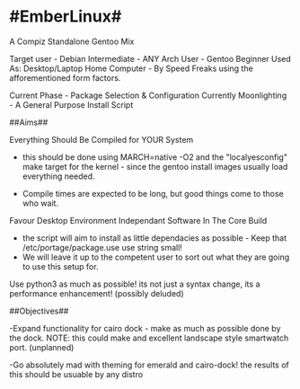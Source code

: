 #EmberLinux#
==========

A Compiz Standalone Gentoo Mix

Target user - Debian Intermediate - ANY Arch User - Gentoo Beginner
Used As: Desktop/Laptop Home Computer - By Speed Freaks using the afforementioned form factors.


Current Phase - Package Selection & Configuration
Currently Moonlighting - A General Purpose Install Script

##Aims##

Everything Should Be Compiled for YOUR System
- this should be done using MARCH=native -O2 and the "localyesconfig" make target for the kernel - since the gentoo install images usually load everything needed.

- Compile times are expected to be long, but good things come to those who wait.

Favour Desktop Environment Independant Software In The Core Build

- the script will aim to install as little dependacies as possible - Keep that /etc/portage/package.use use string small!
- We will leave it up to the competent user to sort out what they are going to use this setup for.

Use python3 as much as possible! its not just a syntax change, its a performance enhancement! (possibly deluded)

##Objectives##

-Expand functionality for cairo dock - make as much as possible done by the dock. NOTE: this could make and excellent landscape style smartwatch port. (unplanned)

-Go absolutely mad with theming  for emerald and cairo-dock! the results of this should be usuable by any distro 

